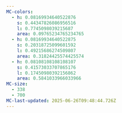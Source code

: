 ```yaml
---
MC-colors:
  - h: 0.08169934640522876
    s: 0.44347826086956516
    l: 0.7745098039215687
    area: 0.09765234765234765
  - h: 0.08169934640522875
    s: 0.20318725099601592
    l: 0.49215686274509807
    area: 0.31824425574425574
  - h: 0.08108108108108107
    s: 0.41573033707865176
    l: 0.17450980392156862
    area: 0.5841033966033966
MC-size:
  - 338
  - 700
MC-last-updated: 2025-06-26T09:48:44.726Z
---
```

